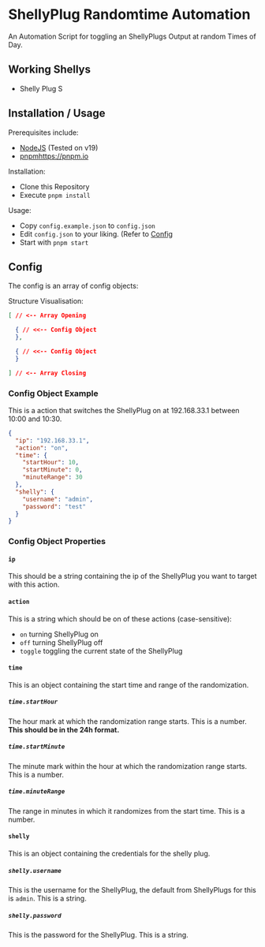 # ShellyPlug Randomtime Automation

An Automation Script for toggling an ShellyPlugs Output at random Times of Day.

## Working Shellys

- Shelly Plug S

## Installation / Usage

Prerequisites include:
- [NodeJS](https://nodejs.org) (Tested on v19)
- [pnpm](https://pnpm.io)https://pnpm.io

Installation:
- Clone this Repository
- Execute `pnpm install`

Usage:
- Copy `config.example.json` to `config.json`
- Edit `config.json` to your liking. (Refer to [Config](#Config)
- Start with `pnpm start`

## Config

The config is an array of config objects:

Structure Visualisation:
```json
[ // <-- Array Opening

  { // <<-- Config Object
  },

  { // <<-- Config Object
  }

] // <-- Array Closing
```

### Config Object Example

This is a action that switches the ShellyPlug on at 192.168.33.1 between 10:00 and 10:30.

```json
{
  "ip": "192.168.33.1",
  "action": "on",
  "time": {
    "startHour": 10,
    "startMinute": 0,
    "minuteRange": 30
  },
  "shelly": {
    "username": "admin",
    "password": "test"
  }
}
```

### Config Object Properties

#### `ip`

This should be a string containing the ip of the ShellyPlug you want to target with this action.

#### `action`

This is a string which should be on of these actions (case-sensitive):
- `on` turning ShellyPlug on
- `off` turning ShellyPlug off
- `toggle` toggling the current state of the ShellyPlug

#### `time`

This is an object containing the start time and range of the randomization.

##### `time.startHour`

The hour mark at which the randomization range starts. This is a number. **This should be in the 24h format.**

##### `time.startMinute`

The minute mark within the hour at which the randomization range starts. This is a number.

##### `time.minuteRange`

The range in minutes in which it randomizes from the start time. This is a number.

#### `shelly`

This is an object containing the credentials for the shelly plug.

##### `shelly.username`

This is the username for the ShellyPlug, the default from ShellyPlugs for this is `admin`. This is a string.

##### `shelly.password`

This is the password for the ShellyPlug. This is a string.
